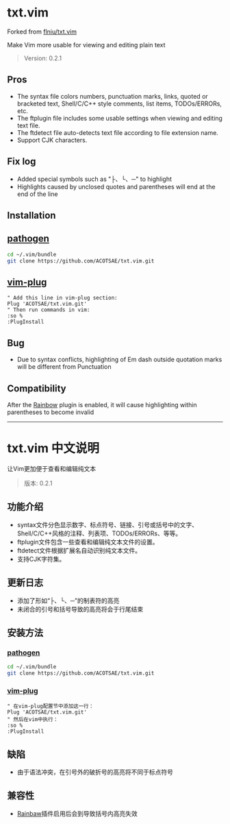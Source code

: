 # txt.vim

Forked from [flniu/txt.vim](github.com/flniu/txt.vim)

Make Vim more usable for viewing and editing plain text

> Version: 0.2.1

## Pros

* The syntax file colors numbers, punctuation marks, links, quoted or bracketed text, Shell/C/C++ style comments, list items, TODOs/ERRORs, etc.
* The ftplugin file includes some usable settings when viewing and editing text file.
* The ftdetect file auto-detects text file according to file extension name.
* Support CJK characters.

## Fix log

* Added special symbols such as "├、└、─" to highlight
* Highlights caused by unclosed quotes and parentheses will end at the end of the line

## Installation

## [pathogen][]

```sh
cd ~/.vim/bundle
git clone https://github.com/ACOTSAE/txt.vim.git
```

## [vim-plug][]

```vim
" Add this line in vim-plug section:
Plug 'ACOTSAE/txt.vim.git'
" Then run commands in vim:
:so %
:PlugInstall
```

## Bug

* Due to syntax conflicts, highlighting of Em dash outside quotation marks will be different from Punctuation

## Compatibility

After the [Rainbow](github.com/luochen1990/rainbow.git) plugin is enabled, it will cause highlighting within parentheses to become invalid

----

# txt.vim 中文说明

让Vim更加便于查看和编辑纯文本

> 版本: 0.2.1

## 功能介绍

* syntax文件分色显示数字、标点符号、链接、引号或括号中的文字、Shell/C/C++风格的注释、列表项、TODOs/ERRORs、等等。
* ftplugin文件包含一些查看和编辑纯文本文件的设置。
* ftdetect文件根据扩展名自动识别纯文本文件。
* 支持CJK字符集。

## 更新日志

* 添加了形如“├、└、─”的制表符的高亮
* 未闭合的引号和括号导致的高亮将会于行尾结束

## 安装方法

### [pathogen][]

```sh
cd ~/.vim/bundle
git clone https://github.com/ACOTSAE/txt.vim.git
```

### [vim-plug][]

```vim
" 在vim-plug配置节中添加这一行：
Plug 'ACOTSAE/txt.vim.git'
" 然后在vim中执行：
:so %
:PlugInstall
```

## 缺陷

* 由于语法冲突，在引号外的破折号的高亮将不同于标点符号

## 兼容性

* [Rainbaw](github.com/luochen1990/rainbow.git)插件启用后会到导致括号内高亮失效

[pathogen]:         https://github.com/tpope/vim-pathogen
[vim-plug]:         https://github.com/junegunn/vim-plug/
